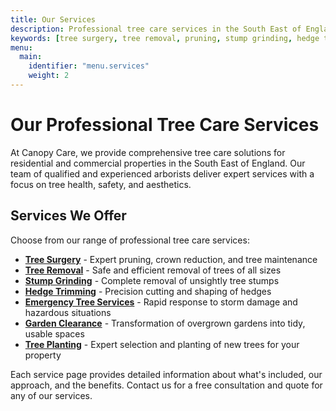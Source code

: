 ```yaml
---
title: Our Services
description: Professional tree care services in the South East of England
keywords: [tree surgery, tree removal, pruning, stump grinding, hedge trimming]
menu:
  main:
    identifier: "menu.services"
    weight: 2
---
```


# Our Professional Tree Care Services

At Canopy Care, we provide comprehensive tree care solutions for residential and commercial properties in the South East of England. Our team of qualified and experienced arborists deliver expert services with a focus on tree health, safety, and aesthetics.

## Services We Offer

Choose from our range of professional tree care services:

* **[Tree Surgery](/services/tree-surgery/)** - Expert pruning, crown reduction, and tree maintenance
* **[Tree Removal](/services/tree-removal/)** - Safe and efficient removal of trees of all sizes
* **[Stump Grinding](/services/stump-grinding/)** - Complete removal of unsightly tree stumps
* **[Hedge Trimming](/services/hedge-trimming/)** - Precision cutting and shaping of hedges
* **[Emergency Tree Services](/services/emergency-services/)** - Rapid response to storm damage and hazardous situations
* **[Garden Clearance](/services/garden-clearance/)** - Transformation of overgrown gardens into tidy, usable spaces
* **[Tree Planting](/services/tree-planting/)** - Expert selection and planting of new trees for your property

Each service page provides detailed information about what's included, our approach, and the benefits. Contact us for a free consultation and quote for any of our services. 